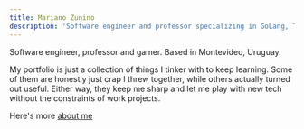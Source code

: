 ```yaml
---
title: Mariano Zunino
description: 'Software engineer and professor specializing in GoLang, TypeScript, and distributed systems. Based in Montevideo, Uruguay.'
---
```


Software engineer, professor and gamer. Based in Montevideo, Uruguay.

My portfolio is just a collection of things I tinker with to keep learning. Some of them are honestly just crap I threw together, while others actually turned out useful. Either way, they keep me sharp and let me play with new tech without the constraints of work projects.

Here's more [about me](/about/)
